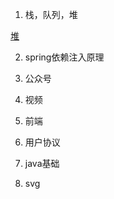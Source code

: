 1. 栈，队列，堆

[堆](https://www.jianshu.com/p/6b526aa481b1)

2. spring依赖注入原理

3. 公众号

4. 视频

5. 前端

6. 用户协议

7. java基础

8. svg